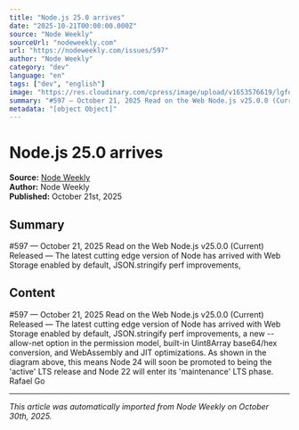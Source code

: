 ```yaml
---
title: "Node.js 25.0 arrives"
date: "2025-10-21T00:00:00.000Z"
source: "Node Weekly"
sourceUrl: "nodeweekly.com"
url: "https://nodeweekly.com/issues/597"
author: "Node Weekly"
category: "dev"
language: "en"
tags: ["dev", "english"]
image: "https://res.cloudinary.com/cpress/image/upload/v1653576619/lgfqinzbdqttwmhvljxb.png"
summary: "#​597 — October 21, 2025 Read on the Web Node.js v25.0.0 (Current) Released — The latest cutting edge version of Node has arrived with Web Storage enabled by default, JSON.stringify perf improvements,"
metadata: "[object Object]"
---
```


# Node.js 25.0 arrives

**Source:** [Node Weekly](https://nodeweekly.com/issues/597)  
**Author:** Node Weekly  
**Published:** October 21st, 2025  

## Summary

#​597 — October 21, 2025 Read on the Web Node.js v25.0.0 (Current) Released — The latest cutting edge version of Node has arrived with Web Storage enabled by default, JSON.stringify perf improvements,

## Content

#​597 — October 21, 2025 Read on the Web Node.js v25.0.0 (Current) Released — The latest cutting edge version of Node has arrived with Web Storage enabled by default, JSON.stringify perf improvements, a new --allow-net option in the permission model, built-in Uint8Array base64/hex conversion, and WebAssembly and JIT optimizations. As shown in the diagram above, this means Node 24 will soon be promoted to being the 'active' LTS release and Node 22 will enter its 'maintenance' LTS phase. Rafael Go

---

*This article was automatically imported from Node Weekly on October 30th, 2025.*
